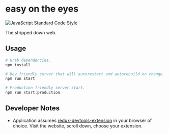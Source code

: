 # easy on the eyes

[![JavaScript Standard Code Style](https://img.shields.io/badge/code%20style-standard-brightgreen.svg)](http://standardjs.com/)

The stripped down web.

## Usage

```bash
# Grab dependencies.
npm install

# Dev friendly server that will autorestart and autorebuild on change.
npm run start

# Production friendly server start.
npm run start:production
```

## Developer Notes

* Application assumes [redux-devtools-extension](https://github.com/zalmoxisus/redux-devtools-extension) in your browser of choice. Visit the website, scroll down, choose your extension.
